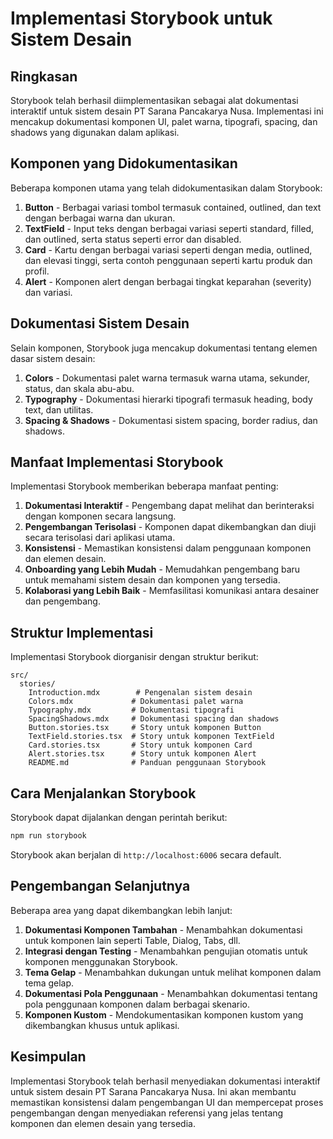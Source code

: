 # Implementasi Storybook untuk Sistem Desain

## Ringkasan

Storybook telah berhasil diimplementasikan sebagai alat dokumentasi interaktif untuk sistem desain PT Sarana Pancakarya Nusa. Implementasi ini mencakup dokumentasi komponen UI, palet warna, tipografi, spacing, dan shadows yang digunakan dalam aplikasi.

## Komponen yang Didokumentasikan

Beberapa komponen utama yang telah didokumentasikan dalam Storybook:

1. **Button** - Berbagai variasi tombol termasuk contained, outlined, dan text dengan berbagai warna dan ukuran.
2. **TextField** - Input teks dengan berbagai variasi seperti standard, filled, dan outlined, serta status seperti error dan disabled.
3. **Card** - Kartu dengan berbagai variasi seperti dengan media, outlined, dan elevasi tinggi, serta contoh penggunaan seperti kartu produk dan profil.
4. **Alert** - Komponen alert dengan berbagai tingkat keparahan (severity) dan variasi.

## Dokumentasi Sistem Desain

Selain komponen, Storybook juga mencakup dokumentasi tentang elemen dasar sistem desain:

1. **Colors** - Dokumentasi palet warna termasuk warna utama, sekunder, status, dan skala abu-abu.
2. **Typography** - Dokumentasi hierarki tipografi termasuk heading, body text, dan utilitas.
3. **Spacing & Shadows** - Dokumentasi sistem spacing, border radius, dan shadows.

## Manfaat Implementasi Storybook

Implementasi Storybook memberikan beberapa manfaat penting:

1. **Dokumentasi Interaktif** - Pengembang dapat melihat dan berinteraksi dengan komponen secara langsung.
2. **Pengembangan Terisolasi** - Komponen dapat dikembangkan dan diuji secara terisolasi dari aplikasi utama.
3. **Konsistensi** - Memastikan konsistensi dalam penggunaan komponen dan elemen desain.
4. **Onboarding yang Lebih Mudah** - Memudahkan pengembang baru untuk memahami sistem desain dan komponen yang tersedia.
5. **Kolaborasi yang Lebih Baik** - Memfasilitasi komunikasi antara desainer dan pengembang.

## Struktur Implementasi

Implementasi Storybook diorganisir dengan struktur berikut:

```
src/
  stories/
    Introduction.mdx        # Pengenalan sistem desain
    Colors.mdx             # Dokumentasi palet warna
    Typography.mdx         # Dokumentasi tipografi
    SpacingShadows.mdx     # Dokumentasi spacing dan shadows
    Button.stories.tsx     # Story untuk komponen Button
    TextField.stories.tsx  # Story untuk komponen TextField
    Card.stories.tsx       # Story untuk komponen Card
    Alert.stories.tsx      # Story untuk komponen Alert
    README.md              # Panduan penggunaan Storybook
```

## Cara Menjalankan Storybook

Storybook dapat dijalankan dengan perintah berikut:

```bash
npm run storybook
```

Storybook akan berjalan di `http://localhost:6006` secara default.

## Pengembangan Selanjutnya

Beberapa area yang dapat dikembangkan lebih lanjut:

1. **Dokumentasi Komponen Tambahan** - Menambahkan dokumentasi untuk komponen lain seperti Table, Dialog, Tabs, dll.
2. **Integrasi dengan Testing** - Menambahkan pengujian otomatis untuk komponen menggunakan Storybook.
3. **Tema Gelap** - Menambahkan dukungan untuk melihat komponen dalam tema gelap.
4. **Dokumentasi Pola Penggunaan** - Menambahkan dokumentasi tentang pola penggunaan komponen dalam berbagai skenario.
5. **Komponen Kustom** - Mendokumentasikan komponen kustom yang dikembangkan khusus untuk aplikasi.

## Kesimpulan

Implementasi Storybook telah berhasil menyediakan dokumentasi interaktif untuk sistem desain PT Sarana Pancakarya Nusa. Ini akan membantu memastikan konsistensi dalam pengembangan UI dan mempercepat proses pengembangan dengan menyediakan referensi yang jelas tentang komponen dan elemen desain yang tersedia. 